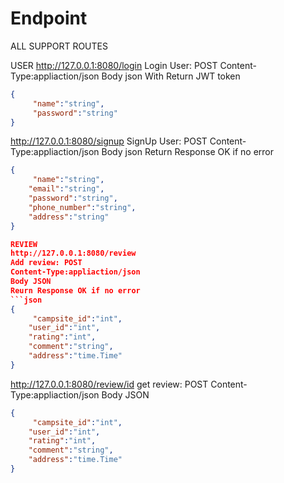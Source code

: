 # Endpoint

ALL SUPPORT ROUTES

USER
http://127.0.0.1:8080/login
Login User: POST
Content-Type:appliaction/json
Body json
With Return JWT token
```json
{
     "name":"string",
     "password":"string"
}
```
http://127.0.0.1:8080/signup
SignUp User: POST
Content-Type:appliaction/json
Body json
Return Response OK if no error
``` json
{
     "name":"string",
	"email":"string",
	"password":"string",
	"phone_number":"string",
	"address":"string"
}

REVIEW
http://127.0.0.1:8080/review
Add review: POST 
Content-Type:appliaction/json
Body JSON
Reurn Response OK if no error
```json
{
     "campsite_id":"int",
	"user_id":"int",
	"rating":"int",
	"comment":"string",
	"address":"time.Time"
}

```
http://127.0.0.1:8080/review/id
get review: POST
Content-Type:appliaction/json
Body JSON 
```json
{
     "campsite_id":"int",
	"user_id":"int",
	"rating":"int",
	"comment":"string",
	"address":"time.Time"
}

```
